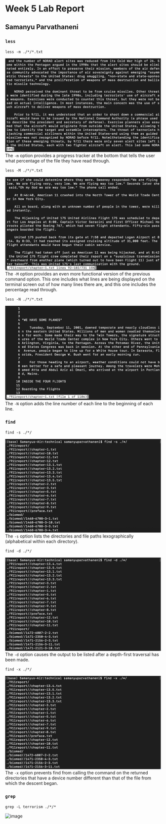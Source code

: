 # Week 5 Lab Report

## Samanyu Parvathaneni

### ```less```

```
less -m ./*/*.txt
```

![image](./Command1-Example1.png)
The `-m` option provides a progress tracker at the bottom that tells the user what percentage of the file they have read through.

```
less -M ./*/*.txt
```

![image](./Command1-Example2.png)
The `-M` option provides an even more functional version of the previous command option. This one includes what lines are being displayed on the terminal screen out of how many lines there are, and this one includes the percentage read through.

```
less -N ./*/*.txt
```

![image](./Command1-Example3.png)
The `-N` option adds the line number of each line to the beginning of each line.


### ```find```

```
find -s ./*/
```

![image](./Command2-Example1.png)
The `-s` option lists the directories and file paths lexographically (alphabetical within each directory).

```
find -d ./*/
```

![image](./Command2-Example2.png)
The `-d` option causes the output to be listed after a depth-first traversal has been made.

```
find -x ./*/
```

![image](./Command2-Example3.png)
The `-x` option prevents find from calling the command on the returned directories that have a device number different than that of the file from which the descent began.


### ```grep```

```
grep -L terrorism ./*/*
```

![image]()
